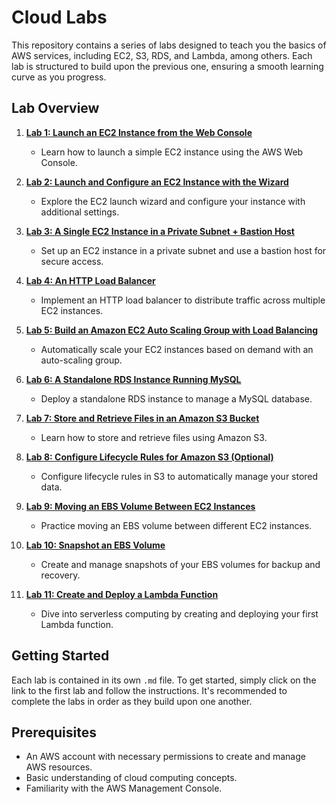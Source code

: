 # Cloud Labs

This repository contains a series of labs designed to teach you the basics of AWS services, including EC2, S3, RDS, and Lambda, among others. Each lab is structured to build upon the previous one, ensuring a smooth learning curve as you progress.

## Lab Overview

1. **[Lab 1: Launch an EC2 Instance from the Web Console](lab-1-launch-an-ec2-instance-from-the-web-console.md)**
   - Learn how to launch a simple EC2 instance using the AWS Web Console.

2. **[Lab 2: Launch and Configure an EC2 Instance with the Wizard](lab-2-launch-and-configure-an-ec2-instance-with-the-wizard.md)**
   - Explore the EC2 launch wizard and configure your instance with additional settings.

3. **[Lab 3: A Single EC2 Instance in a Private Subnet + Bastion Host](lab-3-a-single-ec2-instance-in-a-private-subnet-bastion-host/)**
   - Set up an EC2 instance in a private subnet and use a bastion host for secure access.

4. **[Lab 4: An HTTP Load Balancer](lab-4-an-http-load-balancer/)**
   - Implement an HTTP load balancer to distribute traffic across multiple EC2 instances.

5. **[Lab 5: Build an Amazon EC2 Auto Scaling Group with Load Balancing](lab-5-build-an-amazon-ec2-auto-scaling-group-with-load-balancing.md)**
   - Automatically scale your EC2 instances based on demand with an auto-scaling group.

6. **[Lab 6: A Standalone RDS Instance Running MySQL](lab-6-a-standalone-rds-instance-running-mysql/)**
   - Deploy a standalone RDS instance to manage a MySQL database.

7. **[Lab 7: Store and Retrieve Files in an Amazon S3 Bucket](lab-7-store-and-retrieve-files-in-an-amazon-s3-bucket.md)**
   - Learn how to store and retrieve files using Amazon S3.

8. **[Lab 8: Configure Lifecycle Rules for Amazon S3 (Optional)](lab-8-configure-lifecycle-rules-for-amazon-s3-optional.md)**
   - Configure lifecycle rules in S3 to automatically manage your stored data.

9. **[Lab 9: Moving an EBS Volume Between EC2 Instances](lab-9-moving-an-ebs-volume-between-ec2-instances/)**
   - Practice moving an EBS volume between different EC2 instances.

10. **[Lab 10: Snapshot an EBS Volume](lab-10-snapshot-an-ebs-volume/)**
    - Create and manage snapshots of your EBS volumes for backup and recovery.

11. **[Lab 11: Create and Deploy a Lambda Function](lab-11-create-and-deploy-a-lambda-function.md)**
    - Dive into serverless computing by creating and deploying your first Lambda function.

## Getting Started

Each lab is contained in its own `.md` file. To get started, simply click on the link to the first lab and follow the instructions. It's recommended to complete the labs in order as they build upon one another.

## Prerequisites

- An AWS account with necessary permissions to create and manage AWS resources.
- Basic understanding of cloud computing concepts.
- Familiarity with the AWS Management Console.
